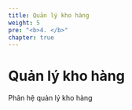 ```yaml
---
title: Quản lý kho hàng
weight: 5
pre: "<b>4. </b>"
chapter: true
---
```



# Quản lý kho hàng

Phân hệ quản lý kho hàng
